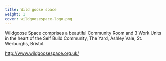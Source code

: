 ```yaml
---
title: Wild goose space
weight: 1
cover: wildgoosespace-logo.png 
---
```


Wildgoose Space comprises a beautiful Community Room and 3 Work Units in the heart of the Self Build Community, The Yard, Ashley Vale, St. Werburghs, Bristol.

<!--more-->

http://www.wildgoosespace.org.uk/
